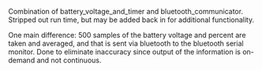 Combination of battery_voltage_and_timer and bluetooth_communicator. Stripped out run time, but may be added back in for additional functionality.

One main difference: 500 samples of the battery voltage and percent are taken and averaged, and that is sent via bluetooth to the bluetooth serial monitor. Done to eliminate inaccuracy since output of the information is on-demand and not continuous.
